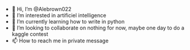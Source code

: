 - 👋 Hi, I’m @Alebrown022
- 👀 I’m interested in artificiel intelligence
- 🌱 I’m currently learning how to write in python
- 💞️ I’m looking to collaborate on nothing for now, maybe one day to do a kaggle contest
- 📫 How to reach me in private message

<!---
Alebrown022/Alebrown022 is a ✨ special ✨ repository because its `README.md` (this file) appears on your GitHub profile.
You can click the Preview link to take a look at your changes.
--->
